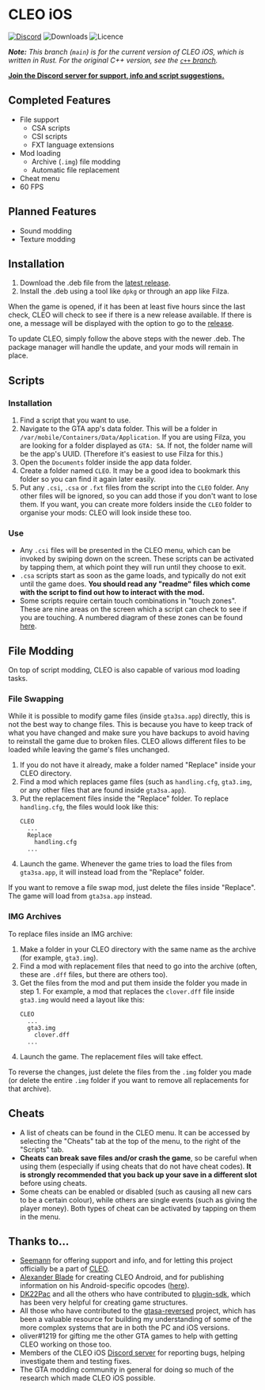 # CLEO iOS
<!-- I love badges :D -->
[![Discord](https://img.shields.io/discord/767478053139775528?color=7289DA&label=DISCORD&style=for-the-badge)](https://discord.gg/cXwkTUasJU) ![Downloads](https://img.shields.io/github/downloads/squ1dd13/CLEO-iOS/total?style=for-the-badge) ![Licence](https://img.shields.io/github/license/squ1dd13/CLEO-iOS?style=for-the-badge)

_**Note:** This branch (`main`) is for the current version of CLEO iOS, which is written in Rust. For the original C++ version, see the [`c++` branch](https://github.com/Squ1dd13/CLEO-iOS/tree/c+%2B)._

**[Join the Discord server for support, info and script suggestions.](https://discord.gg/cXwkTUasJU)**

## Completed Features
* File support
  * CSA scripts
  * CSI scripts
  * FXT language extensions
* Mod loading
  * Archive (`.img`) file modding
  * Automatic file replacement
* Cheat menu
* 60 FPS

## Planned Features
* Sound modding
* Texture modding

## Installation
1. Download the .deb file from the [latest release](https://github.com/squ1dd13/CLEO-iOS/releases/latest).
2. Install the .deb using a tool like `dpkg` or through an app like Filza.

When the game is opened, if it has been at least five hours since the last check, CLEO will check to see if there is
a new release available. If there is one, a message will be displayed with the option to go to the [release](https://github.com/squ1dd13/CLEO-iOS/releases/latest).

To update CLEO, simply follow the above steps with the newer .deb. The package manager will handle the update,
and your mods will remain in place.

## Scripts
### Installation
1. Find a script that you want to use.
2. Navigate to the GTA app's data folder.
This will be a folder in `/var/mobile/Containers/Data/Application`. If you are using Filza, you are looking for a folder displayed as `GTA: SA`. If not, the folder name will be the app's UUID. (Therefore it's easiest to use Filza for this.)
3. Open the `Documents` folder inside the app data folder.
4. Create a folder named `CLEO`. It may be a good idea to bookmark
this folder so you can find it again later easily.
5. Put any `.csi`, `.csa` or `.fxt` files from the script into the
`CLEO` folder. Any other files will be ignored, so you can add those
if you don't want to lose them. If you want, you can create more
 folders inside the `CLEO` folder to organise your mods: CLEO will
 look inside these too.

### Use
* Any `.csi` files will be presented in the CLEO menu, which can be invoked by
swiping down on the screen. These scripts can be activated by tapping them, at which
point they will run until they choose to exit.
* `.csa` scripts start as soon as the game loads, and typically do not exit until the
game does. **You should read any "readme" files which come with the script to find out how to interact with the mod.**
* Some scripts require certain touch combinations in "touch zones". These are nine 
areas on the screen which a script can check to see if you are touching. A numbered
diagram of these zones can be found [here](https://3.bp.blogspot.com/--yB8v3cBRyg/U9iO-NyyXPI/AAAAAAAAAJQ/FeGJI47KbYA/s1600/EC3B.jpg).

## File Modding
On top of script modding, CLEO is also capable of various mod loading tasks.

### File Swapping
While it is possible to modify game files (inside `gta3sa.app`) directly, this is not the best
way to change files. This is because you have to keep track of what you have changed and make 
sure you have backups to avoid having to reinstall the game due to broken files. CLEO allows
different files to be loaded while leaving the game's files unchanged.

1. If you do not have it already, make a folder named "Replace" inside your CLEO directory.
2. Find a mod which replaces game files (such as `handling.cfg`, `gta3.img`, or any other files
that are found inside `gta3sa.app`).
3. Put the replacement files inside the "Replace" folder. To replace `handling.cfg`, the files 
would look like this:
    ```
    CLEO
      ...
      Replace
        handling.cfg
      ...
    ```
4. Launch the game. Whenever the game tries to load the files from `gta3sa.app`, it will instead
load from the "Replace" folder.

If you want to remove a file swap mod, just delete the files inside "Replace". The game will load
from `gta3sa.app` instead.

### IMG Archives
To replace files inside an IMG archive:
1. Make a folder in your CLEO directory with the same name as the archive (for example, `gta3.img`).
2. Find a mod with replacement files that need to go into the archive (often, these are `.dff` files,
but there are others too).
3. Get the files from the mod and put them inside the folder you made in step 1. For example, a mod
that replaces the `clover.dff` file inside `gta3.img` would need a layout like this:
    ```
    CLEO
      ...
      gta3.img
        clover.dff
      ...
    ```
4. Launch the game. The replacement files will take effect.

To reverse the changes, just delete the files from the `.img` folder
you made (or delete the entire `.img` folder if you want to remove
all replacements for that archive).

## Cheats
* A list of cheats can be found in the CLEO menu. It can be accessed by selecting the "Cheats" tab
at the top of the menu, to the right of the "Scripts" tab.
* **Cheats can break save files and/or crash the game**, so be careful when using them (especially
if using cheats that do not have cheat codes). **It is strongly recommended that you back up your save in a different slot** 
before using cheats.
* Some cheats can be enabled or disabled (such as causing all new cars to be a certain colour), while
others are single events (such as giving the player money). Both types of cheat can be activated by
tapping on them in the menu.

## Thanks to...
* [Seemann](https://github.com/x87) for offering support and info, and for letting this project officially 
be a part of [CLEO](http://cleo.li/).
* [Alexander Blade](http://www.dev-c.com/) for creating CLEO Android, and for publishing information on 
his Android-specific opcodes ([here](https://gtaforums.com/topic/663125-android-cleo-android/)).
* [DK22Pac](https://github.com/DK22Pac) and all the others who have contributed to 
[plugin-sdk](https://github.com/DK22Pac/plugin-sdk), which has been very helpful for creating game structures.
* All those who have contributed to the [gtasa-reversed](https://github.com/codenulls/gta-reversed) project, which has been a valuable
resource for building my understanding of some of the more complex systems that are in both the PC and iOS versions.
* oliver#1219 for gifting me the other GTA games to help with getting CLEO working on those too.
* Members of the CLEO iOS [Discord server](https://discord.gg/cXwkTUasJU) for reporting bugs, helping investigate them and testing fixes.
* The GTA modding community in general for doing so much of the research which made CLEO iOS possible.
